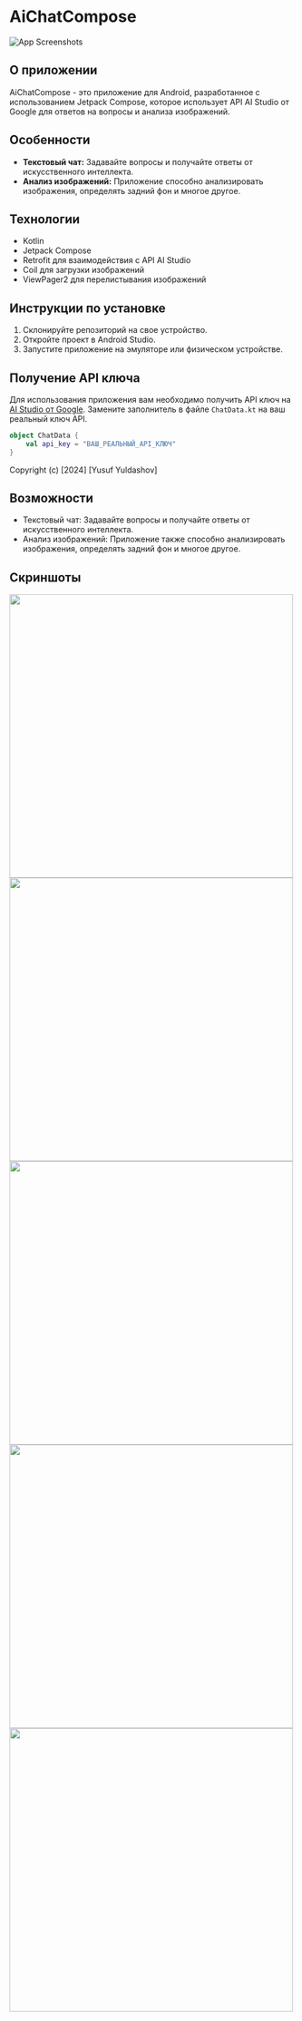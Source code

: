 # AiChatCompose

![App Screenshots](googleaistudio.png)

## О приложении
AiChatCompose - это приложение для Android, разработанное с использованием Jetpack Compose, которое использует API AI Studio от Google для ответов на вопросы и анализа изображений.

## Особенности
- **Текстовый чат:** Задавайте вопросы и получайте ответы от искусственного интеллекта.
- **Анализ изображений:** Приложение способно анализировать изображения, определять задний фон и многое другое.

## Технологии
- Kotlin
- Jetpack Compose
- Retrofit для взаимодействия с API AI Studio
- Coil для загрузки изображений
- ViewPager2 для перелистывания изображений

## Инструкции по установке
1. Склонируйте репозиторий на свое устройство.
2. Откройте проект в Android Studio.
3. Запустите приложение на эмуляторе или физическом устройстве.

## Получение API ключа
Для использования приложения вам необходимо получить API ключ на [AI Studio от Google](https://makersuite.google.com/app/apikey). Замените заполнитель в файле `ChatData.kt` на ваш реальный ключ API.

```kotlin
object ChatData {
    val api_key = "ВАШ_РЕАЛЬНЫЙ_API_КЛЮЧ"
}
```
Copyright (c) [2024] [Yusuf Yuldashov]

## Возможности
- Текстовый чат: Задавайте вопросы и получайте ответы от искусственного интеллекта.
- Анализ изображений: Приложение также способно анализировать изображения, определять задний фон и многое другое.

## Скриншоты
<img src="Screenshot1.jpg" width="500">
<img src="Screenshot2.jpg" width="500">
<img src="Screenshot3.jpg" width="500">
<img src="Screenshot4.jpg" width="500">
<img src="Screenshot5.jpg" width="500">

